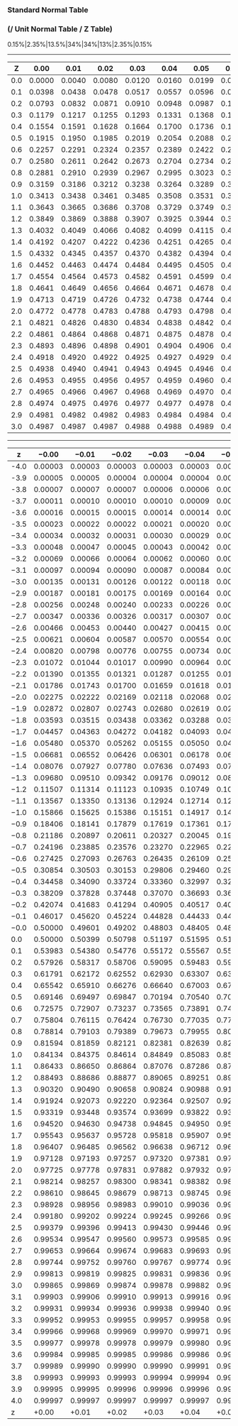 ### Standard Normal Table
### (/ Unit Normal Table / Z Table)

0.15%|2.35%|13.5%|34%|34%|13%|2.35%|0.15%

---

Z|0.00|0.01|0.02|0.03|0.04|0.05|0.06|0.07|0.08|0.09
---|---|---|---|---|---|---|---|---|---|---
0.0|0.0000|0.0040|0.0080|0.0120|0.0160|0.0199|0.0239|0.0279|0.0319|0.0359
0.1|0.0398|0.0438|0.0478|0.0517|0.0557|0.0596|0.0636|0.0675|0.0714|0.0753
0.2|0.0793|0.0832|0.0871|0.0910|0.0948|0.0987|0.1026|0.1064|0.1103|0.1141
0.3|0.1179|0.1217|0.1255|0.1293|0.1331|0.1368|0.1406|0.1443|0.1480|0.1517
0.4|0.1554|0.1591|0.1628|0.1664|0.1700|0.1736|0.1772|0.1808|0.1844|0.1879
0.5|0.1915|0.1950|0.1985|0.2019|0.2054|0.2088|0.2123|0.2157|0.2190|0.2224
0.6|0.2257|0.2291|0.2324|0.2357|0.2389|0.2422|0.2454|0.2486|0.2517|0.2549
0.7|0.2580|0.2611|0.2642|0.2673|0.2704|0.2734|0.2764|0.2794|0.2823|0.2852
0.8|0.2881|0.2910|0.2939|0.2967|0.2995|0.3023|0.3051|0.3078|0.3106|0.3133
0.9|0.3159|0.3186|0.3212|0.3238|0.3264|0.3289|0.3315|0.3340|0.3365|0.3389
1.0|0.3413|0.3438|0.3461|0.3485|0.3508|0.3531|0.3554|0.3577|0.3599|0.3621
1.1|0.3643|0.3665|0.3686|0.3708|0.3729|0.3749|0.3770|0.3790|0.3810|0.3830
1.2|0.3849|0.3869|0.3888|0.3907|0.3925|0.3944|0.3962|0.3980|0.3997|0.4015
1.3|0.4032|0.4049|0.4066|0.4082|0.4099|0.4115|0.4131|0.4147|0.4162|0.4177
1.4|0.4192|0.4207|0.4222|0.4236|0.4251|0.4265|0.4279|0.4292|0.4306|0.4319
1.5|0.4332|0.4345|0.4357|0.4370|0.4382|0.4394|0.4406|0.4418|0.4429|0.4441
1.6|0.4452|0.4463|0.4474|0.4484|0.4495|0.4505|0.4515|0.4525|0.4535|0.4545
1.7|0.4554|0.4564|0.4573|0.4582|0.4591|0.4599|0.4608|0.4616|0.4625|0.4633
1.8|0.4641|0.4649|0.4656|0.4664|0.4671|0.4678|0.4686|0.4693|0.4699|0.4706
1.9|0.4713|0.4719|0.4726|0.4732|0.4738|0.4744|0.4750|0.4756|0.4761|0.4767
2.0|0.4772|0.4778|0.4783|0.4788|0.4793|0.4798|0.4803|0.4808|0.4812|0.4817
2.1|0.4821|0.4826|0.4830|0.4834|0.4838|0.4842|0.4846|0.4850|0.4854|0.4857
2.2|0.4861|0.4864|0.4868|0.4871|0.4875|0.4878|0.4881|0.4884|0.4887|0.4890
2.3|0.4893|0.4896|0.4898|0.4901|0.4904|0.4906|0.4909|0.4911|0.4913|0.4916
2.4|0.4918|0.4920|0.4922|0.4925|0.4927|0.4929|0.4931|0.4932|0.4934|0.4936
2.5|0.4938|0.4940|0.4941|0.4943|0.4945|0.4946|0.4948|0.4949|0.4951|0.4952
2.6|0.4953|0.4955|0.4956|0.4957|0.4959|0.4960|0.4961|0.4962|0.4963|0.4964
2.7|0.4965|0.4966|0.4967|0.4968|0.4969|0.4970|0.4971|0.4972|0.4973|0.4974
2.8|0.4974|0.4975|0.4976|0.4977|0.4977|0.4978|0.4979|0.4979|0.4980|0.4981
2.9|0.4981|0.4982|0.4982|0.4983|0.4984|0.4984|0.4985|0.4985|0.4986|0.4986
3.0|0.4987|0.4987|0.4987|0.4988|0.4988|0.4989|0.4989|0.4989|0.4990|0.4990

---

z|−0.00|−0.01|−0.02|−0.03|−0.04|−0.05|−0.06|−0.07|−0.08|−0.09
---|---|---|---|---|---|---|---|---|---|---
-4.0|0.00003|0.00003|0.00003|0.00003|0.00003|0.00003|0.00002|0.00002|0.00002|0.00002
-3.9|0.00005|0.00005|0.00004|0.00004|0.00004|0.00004|0.00004|0.00004|0.00003|0.00003
-3.8|0.00007|0.00007|0.00007|0.00006|0.00006|0.00006|0.00006|0.00005|0.00005|0.00005
-3.7|0.00011|0.00010|0.00010|0.00010|0.00009|0.00009|0.00008|0.00008|0.00008|0.00008
-3.6|0.00016|0.00015|0.00015|0.00014|0.00014|0.00013|0.00013|0.00012|0.00012|0.00011
-3.5|0.00023|0.00022|0.00022|0.00021|0.00020|0.00019|0.00019|0.00018|0.00017|0.00017
−3.4|0.00034|0.00032|0.00031|0.00030|0.00029|0.00028|0.00027|0.00026|0.00025|0.00024
−3.3|0.00048|0.00047|0.00045|0.00043|0.00042|0.00040|0.00039|0.00038|0.00036|0.00035
−3.2|0.00069|0.00066|0.00064|0.00062|0.00060|0.00058|0.00056|0.00054|0.00052|0.00050
−3.1|0.00097|0.00094|0.00090|0.00087|0.00084|0.00082|0.00079|0.00076|0.00074|0.00071
−3.0|0.00135|0.00131|0.00126|0.00122|0.00118|0.00114|0.00111|0.00107|0.00104|0.00100
−2.9|0.00187|0.00181|0.00175|0.00169|0.00164|0.00159|0.00154|0.00149|0.00144|0.00139
−2.8|0.00256|0.00248|0.00240|0.00233|0.00226|0.00219|0.00212|0.00205|0.00199|0.00193
−2.7|0.00347|0.00336|0.00326|0.00317|0.00307|0.00298|0.00289|0.00280|0.00272|0.00264
−2.6|0.00466|0.00453|0.00440|0.00427|0.00415|0.00402|0.00391|0.00379|0.00368|0.00357
−2.5|0.00621|0.00604|0.00587|0.00570|0.00554|0.00539|0.00523|0.00508|0.00494|0.00480
−2.4|0.00820|0.00798|0.00776|0.00755|0.00734|0.00714|0.00695|0.00676|0.00657|0.00639
−2.3|0.01072|0.01044|0.01017|0.00990|0.00964|0.00939|0.00914|0.00889|0.00866|0.00842
−2.2|0.01390|0.01355|0.01321|0.01287|0.01255|0.01222|0.01191|0.01160|0.01130|0.01101
−2.1|0.01786|0.01743|0.01700|0.01659|0.01618|0.01578|0.01539|0.01500|0.01463|0.01426
−2.0|0.02275|0.02222|0.02169|0.02118|0.02068|0.02018|0.01970|0.01923|0.01876|0.01831
−1.9|0.02872|0.02807|0.02743|0.02680|0.02619|0.02559|0.02500|0.02442|0.02385|0.02330
−1.8|0.03593|0.03515|0.03438|0.03362|0.03288|0.03216|0.03144|0.03074|0.03005|0.02938
−1.7|0.04457|0.04363|0.04272|0.04182|0.04093|0.04006|0.03920|0.03836|0.03754|0.03673
−1.6|0.05480|0.05370|0.05262|0.05155|0.05050|0.04947|0.04846|0.04746|0.04648|0.04551
−1.5|0.06681|0.06552|0.06426|0.06301|0.06178|0.06057|0.05938|0.05821|0.05705|0.05592
−1.4|0.08076|0.07927|0.07780|0.07636|0.07493|0.07353|0.07215|0.07078|0.06944|0.06811
−1.3|0.09680|0.09510|0.09342|0.09176|0.09012|0.08851|0.08692|0.08534|0.08379|0.08226
−1.2|0.11507|0.11314|0.11123|0.10935|0.10749|0.10565|0.10383|0.10204|0.10027|0.09853
−1.1|0.13567|0.13350|0.13136|0.12924|0.12714|0.12507|0.12302|0.12100|0.11900|0.11702
−1.0|0.15866|0.15625|0.15386|0.15151|0.14917|0.14686|0.14457|0.14231|0.14007|0.13786
−0.9|0.18406|0.18141|0.17879|0.17619|0.17361|0.17106|0.16853|0.16602|0.16354|0.16109
−0.8|0.21186|0.20897|0.20611|0.20327|0.20045|0.19766|0.19489|0.19215|0.18943|0.18673
−0.7|0.24196|0.23885|0.23576|0.23270|0.22965|0.22663|0.22363|0.22065|0.21770|0.21476
−0.6|0.27425|0.27093|0.26763|0.26435|0.26109|0.25785|0.25463|0.25143|0.24825|0.24510
−0.5|0.30854|0.30503|0.30153|0.29806|0.29460|0.29116|0.28774|0.28434|0.28096|0.27760
−0.4|0.34458|0.34090|0.33724|0.33360|0.32997|0.32636|0.32276|0.31918|0.31561|0.31207
−0.3|0.38209|0.37828|0.37448|0.37070|0.36693|0.36317|0.35942|0.35569|0.35197|0.34827
−0.2|0.42074|0.41683|0.41294|0.40905|0.40517|0.40129|0.39743|0.39358|0.38974|0.38591
−0.1|0.46017|0.45620|0.45224|0.44828|0.44433|0.44038|0.43644|0.43251|0.42858|0.42465
−0.0|0.50000|0.49601|0.49202|0.48803|0.48405|0.48006|0.47608|0.47210|0.46812|0.46414
0.0|0.50000|0.50399|0.50798|0.51197|0.51595|0.51994|0.52392|0.52790|0.53188|0.53586
0.1|0.53983|0.54380|0.54776|0.55172|0.55567|0.55962|0.56360|0.56749|0.57142|0.57535
0.2|0.57926|0.58317|0.58706|0.59095|0.59483|0.59871|0.60257|0.60642|0.61026|0.61409
0.3|0.61791|0.62172|0.62552|0.62930|0.63307|0.63683|0.64058|0.64431|0.64803|0.65173
0.4|0.65542|0.65910|0.66276|0.66640|0.67003|0.67364|0.67724|0.68082|0.68439|0.68793
0.5|0.69146|0.69497|0.69847|0.70194|0.70540|0.70884|0.71226|0.71566|0.71904|0.72240
0.6|0.72575|0.72907|0.73237|0.73565|0.73891|0.74215|0.74537|0.74857|0.75175|0.75490
0.7|0.75804|0.76115|0.76424|0.76730|0.77035|0.77337|0.77637|0.77935|0.78230|0.78524
0.8|0.78814|0.79103|0.79389|0.79673|0.79955|0.80234|0.80511|0.80785|0.81057|0.81327
0.9|0.81594|0.81859|0.82121|0.82381|0.82639|0.82894|0.83147|0.83398|0.83646|0.83891
1.0|0.84134|0.84375|0.84614|0.84849|0.85083|0.85314|0.85543|0.85769|0.85993|0.86214
1.1|0.86433|0.86650|0.86864|0.87076|0.87286|0.87493|0.87698|0.87900|0.88100|0.88298
1.2|0.88493|0.88686|0.88877|0.89065|0.89251|0.89435|0.89617|0.89796|0.89973|0.90147
1.3|0.90320|0.90490|0.90658|0.90824|0.90988|0.91149|0.91308|0.91466|0.91621|0.91774
1.4|0.91924|0.92073|0.92220|0.92364|0.92507|0.92647|0.92785|0.92922|0.93056|0.93189
1.5|0.93319|0.93448|0.93574|0.93699|0.93822|0.93943|0.94062|0.94179|0.94295|0.94408
1.6|0.94520|0.94630|0.94738|0.94845|0.94950|0.95053|0.95154|0.95254|0.95352|0.95449
1.7|0.95543|0.95637|0.95728|0.95818|0.95907|0.95994|0.96080|0.96164|0.96246|0.96327
1.8|0.96407|0.96485|0.96562|0.96638|0.96712|0.96784|0.96856|0.96926|0.96995|0.97062
1.9|0.97128|0.97193|0.97257|0.97320|0.97381|0.97441|0.97500|0.97558|0.97615|0.97670
2.0|0.97725|0.97778|0.97831|0.97882|0.97932|0.97982|0.98030|0.98077|0.98124|0.98169
2.1|0.98214|0.98257|0.98300|0.98341|0.98382|0.98422|0.98461|0.98500|0.98537|0.98574
2.2|0.98610|0.98645|0.98679|0.98713|0.98745|0.98778|0.98809|0.98840|0.98870|0.98899
2.3|0.98928|0.98956|0.98983|0.99010|0.99036|0.99061|0.99086|0.99111|0.99134|0.99158
2.4|0.99180|0.99202|0.99224|0.99245|0.99266|0.99286|0.99305|0.99324|0.99343|0.99361
2.5|0.99379|0.99396|0.99413|0.99430|0.99446|0.99461|0.99477|0.99492|0.99506|0.99520
2.6|0.99534|0.99547|0.99560|0.99573|0.99585|0.99598|0.99609|0.99621|0.99632|0.99643
2.7|0.99653|0.99664|0.99674|0.99683|0.99693|0.99702|0.99711|0.99720|0.99728|0.99736
2.8|0.99744|0.99752|0.99760|0.99767|0.99774|0.99781|0.99788|0.99795|0.99801|0.99807
2.9|0.99813|0.99819|0.99825|0.99831|0.99836|0.99841|0.99846|0.99851|0.99856|0.99861
3.0|0.99865|0.99869|0.99874|0.99878|0.99882|0.99886|0.99889|0.99893|0.99896|0.99900
3.1|0.99903|0.99906|0.99910|0.99913|0.99916|0.99918|0.99921|0.99924|0.99926|0.99929
3.2|0.99931|0.99934|0.99936|0.99938|0.99940|0.99942|0.99944|0.99946|0.99948|0.99950
3.3|0.99952|0.99953|0.99955|0.99957|0.99958|0.99960|0.99961|0.99962|0.99964|0.99965
3.4|0.99966|0.99968|0.99969|0.99970|0.99971|0.99972|0.99973|0.99974|0.99975|0.99976
3.5|0.99977|0.99978|0.99978|0.99979|0.99980|0.99981|0.99981|0.99982|0.99983|0.99983
3.6|0.99984|0.99985|0.99985|0.99986|0.99986|0.99987|0.99987|0.99988|0.99988|0.99989
3.7|0.99989|0.99990|0.99990|0.99990|0.99991|0.99991|0.99992|0.99992|0.99992|0.99992
3.8|0.99993|0.99993|0.99993|0.99994|0.99994|0.99994|0.99994|0.99995|0.99995|0.99995
3.9|0.99995|0.99995|0.99996|0.99996|0.99996|0.99996|0.99996|0.99996|0.99997|0.99997
4.0|0.99997|0.99997|0.99997|0.99997|0.99997|0.99997|0.99998|0.99998|0.99998|0.99998
z|+0.00|+0.01|+0.02|+0.03|+0.04|+0.05|+0.06|+0.07|+0.08|+0.09